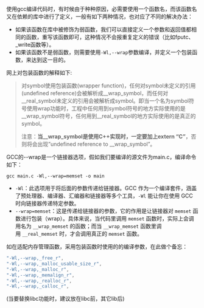 
使用gcc编译代码时，有时候由于种种原因，必需要使用一个函数名，而该函数名又在依赖的库中进行了定义，一般有如下两种情况，也对应了不同的解决办法：

- 如果该函数在库中被修饰为弱函数，我们可以直接定义一个参数和返回值都相同的函数，重写该函数即可，这种情况不会报重复定义的错误（比如fputc、\_write函数等）。
- 如果该函数不是弱函数，则需要使用`-Wl,--wrap`参数编译，并定义一个包装函数，来达到这一目的。

网上对包装函数的解释如下:

> 对symbol使用包装函数(wrapper function)，任何对symbol未定义的引用(undefined reference)会被解析成__wrap_symbol，而任何对__real_symbol未定义的引用会被解析成symbol。即当一个名为symbol符号使用wrap功能时，工程中任何用到symbol符号的地方实际使用的是__wrap_symbol符号，任何用到__real_symbol的地方实际使用的是真正的symbol。
> 
> 注意：**当__wrap_symbol是使用C++实现时，一定要加上extern “C”**，否则将会出现”undefined reference to __wrap_symbol”。


GCC的--wrap是一个链接器选项，假如我们要编译的源文件为main.c，编译命令如下：

`gcc main.c -Wl,--wrap=memset -o main`


- `-Wl`：此选项用于将后面的参数传递给链接器。GCC 作为一个编译套件，涵盖了预处理器、编译器、汇编器和链接器等多个工具，`-Wl` 能让你在使用 GCC 时向链接器传递特定参数。
- `--wrap=memset`：这是传递给链接器的参数，它的作用是让链接器对 `memset` 函数进行包装（wrap）。具体来说，当代码里调用 `memset` 函数时，实际上会调用名为 `__wrap_memset` 的函数；而当 `__wrap_memset` 函数里调用 `__real_memset` 时，才会调用真正的 `memset` 函数。

如在适配内存管理函数，采用包装函数时使用的的编译参数，在此做个备忘：

```c
"-Wl,--wrap,_free_r",
"-Wl,--wrap,_malloc_usable_size_r",
"-Wl,--wrap,_malloc_r",
"-Wl,--wrap,_memalign_r",
"-Wl,--wrap,_realloc_r",
"-Wl,--wrap,_calloc_r",
```
(当要替换libc功能时，建议放在libc前，其它lib后)


